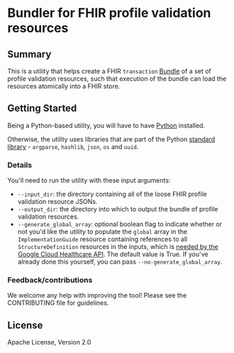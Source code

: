 # Bundler for FHIR profile validation resources

## Summary

This is a utility that helps create a FHIR `transaction` [Bundle](https://build.fhir.org/bundle.html) of a set of profile validation resources, such that execution of the bundle can load the resources atomically into a FHIR store.

## Getting Started

Being a Python-based utility, you will have to have [Python](https://www.python.org/downloads/) installed.

Otherwise, the utility uses libraries that are part of the Python [standard library](https://docs.python.org/3/library/index.html) - `argparse`, `hashlib`, `json`, `os` and `uuid`.

### Details

You'll need to run the utility with these input arguments:

- `--input_dir`: the directory containing all of the loose FHIR profile validation resource JSONs.
- `--output_dir`: the directory into which to output the bundle of profile validation resources.
- `--generate_global_array`: optional boolean flag to indicate whether or not you'd like the utility to populate the `global` array in the `ImplementationGuide` resource containing references to all `StructureDefinition` resources in the inputs, which is [needed by the Google Cloud Healthcare API](https://cloud.google.com/healthcare-api/docs/how-tos/fhir-profiles#configure_your_implementation_guide). The default value is True. If you've already done this yourself, you can pass `--no-generate_global_array`.

### Feedback/contributions

We welcome any help with improving the tool! Please see the CONTRIBUTING file for guidelines.

## License

Apache License, Version 2.0